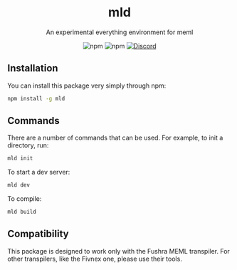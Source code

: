 <div align="center">

# mld

An experimental everything environment for meml

![npm](https://img.shields.io/npm/dm/mld?style=for-the-badge)
![npm](https://img.shields.io/npm/dy/mld?style=for-the-badge)
[![Discord](https://img.shields.io/discord/841238828042944562?style=for-the-badge)](https://discord.gg/UPQW9juP5Z)

</div>

## Installation

You can install this package very simply through npm:

```sh
npm install -g mld
```

## Commands

There are a number of commands that can be used. For example, to init a directory, run:

```sh
mld init
```

To start a dev server:

```sh
mld dev
```

To compile:

```sh
mld build
```

## Compatibility

This package is designed to work only with the Fushra MEML transpiler. For other transpilers, like the Fivnex one, please use their tools.
